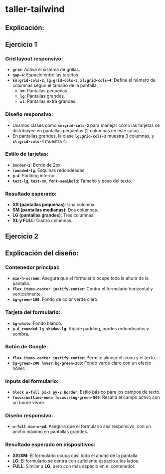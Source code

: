 # taller-tailwind

## Explicación:

## Ejercicio 1

### Grid layout responsivo:
- **`grid`**: Activa el sistema de grillas.
- **`gap-4`**: Espacio entre las tarjetas.
- **`sm:grid-cols-2`**, **`lg:grid-cols-3`**, **`xl:grid-cols-4`**: Define el número de columnas según el tamaño de la pantalla.
  - **`sm`**: Pantallas pequeñas.
  - **`lg`**: Pantallas grandes.
  - **`xl`**: Pantallas extra grandes.

### Diseño responsivo:
- Usamos clases como **`sm:grid-cols-2`** para manejar cómo las tarjetas se distribuyen en pantallas pequeñas (2 columnas en este caso).
- En pantallas grandes, la clase **`lg:grid-cols-3`** muestra 3 columnas, y **`xl:grid-cols-4`** muestra 4.

### Estilo de tarjetas:
- **`border-2`**: Borde de 2px.
- **`rounded-lg`**: Esquinas redondeadas.
- **`p-4`**: Padding interno.
- **`text-lg`**, **`text-sm`**, **`font-semibold`**: Tamaño y peso del texto.

### Resultado esperado:
- **XS (pantallas pequeñas)**: Una columna.
- **SM (pantallas medianas)**: Dos columnas.
- **LG (pantallas grandes)**: Tres columnas.
- **XL y FULL**: Cuatro columnas.


## Ejercicio 2

## Explicación del diseño:

### Contenedor principal:
- **`min-h-screen`**: Asegura que el formulario ocupe toda la altura de la pantalla.
- **`flex items-center justify-center`**: Centra el formulario horizontal y verticalmente.
- **`bg-green-100`**: Fondo de color verde claro.

### Tarjeta del formulario:
- **`bg-white`**: Fondo blanco.
- **`p-6 rounded-lg shadow-lg`**: Añade padding, bordes redondeados y sombra.

### Botón de Google:
- **`flex items-center justify-center`**: Permite alinear el icono y el texto.
- **`bg-green-200 hover:bg-green-300`**: Fondo verde claro con un efecto hover.

### Inputs del formulario:
- **`block w-full px-3 py-2 border`**: Estilo básico para los campos de texto.
- **`focus:outline-none focus:ring-green-500`**: Resalta el campo activo con un borde verde.

### Diseño responsivo:
- **`w-full max-w-md`**: Asegura que el formulario sea responsivo, con un ancho máximo en pantallas grandes.

### Resultado esperado en dispositivos:
- **XS/SM**: El formulario ocupa casi todo el ancho de la pantalla.
- **LG**: El formulario se centra con suficiente espacio a los lados.
- **FULL**: Similar a **LG**, pero con más espacio en el contenedor.
